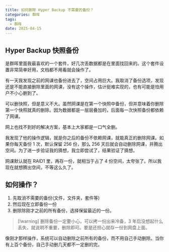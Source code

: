 ```yaml
---
title: 如何删除 Hyper Backup 不需要的备份？
categories: 群晖
tags:
  - 群晖
date: 2025-04-15
---
```


## Hyper Backup 快照备份

是群晖里面我最喜欢的一个套件，好几次丢数据都是在里面找回来的。这个套件设置非常简单好用，文档都不用看就会操作了。

有一天我发现之前的网课也备份进去了，空间占用巨大。我取消了备份选项，发现还是不能直接删除里面的网课，没有这个操作，估计挺难实现的，也有可能是怕用户不小心删到了。

可以删快照，但是意义不大。虽然网课是在第一个快照中备份，但并意味着你删除第一个快照就真的删除。因为数据都是一层层叠加的，后面每一次快照备份都依赖了网课。

网上也找不到好的解决方案，基本上大家都是一口气全删。

我发现了他的操作逻辑，就是你之后的备份不依赖网课，就能真正的删除网课。如果你每天备份 1 次，默认保留 256 份，那么 256 天后就会自动删除网课，并腾出空间。为了进一步验证我的猜想，我立即尝试了，结果验证了猜想。

网课默认就在 RAID1 里，再存一份，就相当于占了 4 份空间，太夸张了。所以我现在就想腾出空间，不等这么久了。

## 如何操作？

1. 先取消不需要的备份(文件，文件夹，套件等)
2. 然后现在立即备份一份
3. 删除除刚才之前的所有备份，选择保留最近的一份。

> [!warning] 删除备份一定要小心，可以拷一份出来冷备，3 年后没想起什么丢失，就说明不重要，删除即可。要是还担心就存一份到网盘上面。

像刚才那样操作，系统可以自动删除之前所有的备份，而不用自己手动删除。当你有上百个备份，自己手动删几天都不一定删的完。
